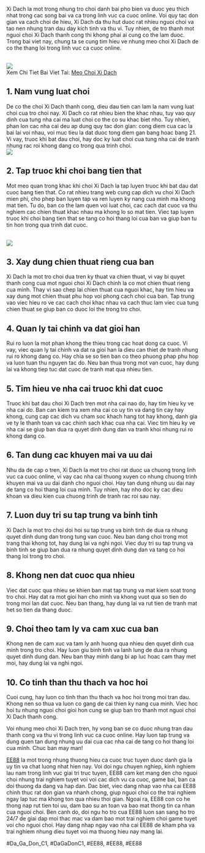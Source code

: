 <p>Xi Dach la mot trong nhung tro choi danh bai pho bien va duoc yeu thich nhat trong cac song bai va ca trong linh vuc ca cuoc online. Voi quy tac don gian va cach choi de hieu, Xi Dach da thu hut duoc rat nhieu nguoi choi va tao nen nhung tran dau day kich tinh va thu vi. Tuy nhien, de tro thanh mot nguoi choi Xi Dach thanh cong thi khong phai ai cung co the lam duoc. Trong bai viet nay, chung ta se cung tim hieu ve nhung meo choi Xi Dach de co the thang loi trong linh vuc ca cuoc online.</p><br><img src="https://ee88vn.wiki/wp-content/uploads/2025/04/Hieu-ro-luat-choi-de-tranh-sai-lam-dang-tiec.png"></br>
Xem Chi Tiet Bai Viet Tai: <a href="https://ee88vn.wiki/meo-choi-xi-dach/">Meo Choi Xi Dach</a><h2>1. Nam vung luat choi</h2><p>De co the choi Xi Dach thanh cong, dieu dau tien can lam la nam vung luat choi cua tro choi nay. Xi Dach co rat nhieu bien the khac nhau, tuy vao quy dinh cua tung nha cai ma luat choi co the co su khac biet nho. Tuy nhien, phan lon cac nha cai deu ap dung quy tac don gian: cong diem cua cac la bai lai voi nhau, voi muc tieu la dat duoc tong diem gan bang hoac bang 21. Vi vay, truoc khi bat dau choi, hay doc ky luat choi cua tung nha cai de tranh nhung rac roi khong dang co trong qua trinh choi.<br><img src="https://ee88vn.wiki/wp-content/uploads/2025/04/Cac-meo-choi-xi-dach-thong-minh-giup-tang-ty-le-thang.png"></br><h2>2. Tap truoc khi choi bang tien that</h2><p>Mot meo quan trong khac khi choi Xi Dach la tap luyen truoc khi bat dau dat cuoc bang tien that. Co rat nhieu trang web cung cap dich vu choi Xi Dach mien phi, cho phep ban luyen tap va ren luyen ky nang cua minh ma khong mat tien. Tu do, ban co the lam quen voi luat choi, cac cach dat cuoc va thu nghiem cac chien thuat khac nhau ma khong lo so mat tien. Viec tap luyen truoc khi choi bang tien that se tang co hoi thang loi cua ban va giup ban tu tin hon trong qua trinh dat cuoc.</p><br><img src="https://ee88vn.wiki/wp-content/uploads/2025/04/Cac-meo-choi-xi-dach-thong-minh-giup-tang-ty-le-thang.png"></br><h2>3. Xay dung chien thuat rieng cua ban</h2><p>Xi Dach la mot tro choi dua tren ky thuat va chien thuat, vi vay bi quyet thanh cong cua mot nguoi choi Xi Dach chinh la co mot chien thuat rieng cua minh. Thay vi sao chep lai chien thuat cua nguoi khac, hay tim hieu va xay dung mot chien thuat phu hop voi phong cach choi cua ban. Tap trung vao viec hieu ro ve cac cach choi khac nhau va cach thuc lam viec cua tung chien thuat se giup ban co duoc loi the trong tro choi.<h2>4. Quan ly tai chinh va dat gioi han</h2><p>Rui ro luon la mot phan khong the thieu trong cac hoat dong ca cuoc. Vi vay, viec quan ly tai chinh va dat ra gioi han la dieu can thiet de tranh nhung rui ro khong dang co. Hay chia se so tien ban co theo phuong phap phu hop va luon tuan thu nguyen tac do. Neu ban thua trong mot van cuoc, hay dung lai va khong tiep tuc dat cuoc de tranh mat qua nhieu tien.</p><h2>5. Tim hieu ve nha cai truoc khi dat cuoc</h2><p>Truoc khi bat dau choi Xi Dach tren mot nha cai nao do, hay tim hieu ky ve nha cai do. Ban can kiem tra xem nha cai co uy tin va dang tin cay hay khong, cung cap cac dich vu cham soc khach hang tot hay khong, danh gia ve ty le thanh toan va cac chinh sach khac cua nha cai. Viec tim hieu ky ve nha cai se giup ban dua ra quyet dinh dung dan va tranh khoi nhung rui ro khong dang co.<h2>6. Tan dung cac khuyen mai va uu dai</h2><p>Nhu da de cap o tren, Xi Dach la mot tro choi rat duoc ua chuong trong linh vuc ca cuoc online, vi vay cac nha cai thuong xuyen co nhung chuong trinh khuyen mai va uu dai danh cho nguoi choi. Hay tan dung nhung uu dai nay de tang co hoi thang loi cua minh. Tuy nhien, hay nho doc ky cac dieu khoan va dieu kien cua chuong trinh de tranh rac roi sau nay.</p><h2>7. Luon duy tri su tap trung va binh tinh</h2><p>Xi Dach la mot tro choi doi hoi su tap trung va binh tinh de dua ra nhung quyet dinh dung dan trong tung van cuoc. Neu ban dang choi trong mot trang thai khong tot, hay dung lai va nghi ngoi. Viec duy tri su tap trung va binh tinh se giup ban dua ra nhung quyet dinh dung dan va tang co hoi thang loi trong tro choi.</p><h2>8. Khong nen dat cuoc qua nhieu</h2><p>Viec dat cuoc qua nhieu se khien ban mat tap trung va mat kiem soat trong tro choi. Hay dat ra mot gioi han cho minh va khong vuot qua so tien do trong moi lan dat cuoc. Neu ban thang, hay dung lai va rut tien de tranh mat het so tien da thang duoc.</p><h2>9. Choi theo tam ly va cam xuc cua ban</h2><p>Khong nen de cam xuc va tam ly anh huong qua nhieu den quyet dinh cua minh trong tro choi. Hay luon giu binh tinh va lanh lung de dua ra nhung quyet dinh dung dan. Neu ban thay minh dang bi ap luc hoac cam thay met moi, hay dung lai va nghi ngoi.</p><h2>10. Co tinh than thu thach va hoc hoi</h2><p>Cuoi cung, hay luon co tinh than thu thach va hoc hoi trong moi tran dau. Khong nen so thua va luon co gang de cai thien ky nang cua minh. Viec hoc hoi tu nhung nguoi choi gioi hon cung se giup ban tro thanh mot nguoi choi Xi Dach thanh cong.</p><p>Voi nhung meo choi Xi Dach tren, hy vong ban se co duoc nhung tran dau thanh cong va thu vi trong linh vuc ca cuoc online. Hay luon tap trung va dung quen tan dung nhung uu dai cua cac nha cai de tang co hoi thang loi cua minh. Chuc ban may man!</p><p><a href="https://ee88vn.wiki/">EE88</a> la mot trong nhung thuong hieu ca cuoc truc tuyen duoc danh gia la uy tin va chat luong nhat hien nay. Voi doi ngu chuyen nghiep, kinh nghiem lau nam trong linh vuc giai tri truc tuyen, EE88 cam ket mang den cho nguoi choi nhung trai nghiem tuyet voi voi cac dich vu ca cuoc, game bai, ban ca doi thuong da dang va hap dan. Dac biet, viec dang nhap vao nha cai EE88 chinh thuc rat don gian va nhanh chong, giup nguoi choi co the trai nghiem ngay lap tuc ma khong ton qua nhieu thoi gian. Ngoai ra, EE88 con co he thong nap rut tien toi uu, dam bao su an toan va bao mat thong tin ca nhan cua nguoi choi. Ben canh do, doi ngu ho tro cua EE88 luon san sang ho tro 24/7 de giai dap moi thac mac va dam bao mot trai nghiem choi game tuyet voi cho nguoi choi. Hay dang nhap ngay vao nha cai EE88 de kham pha va trai nghiem nhung dieu tuyet voi ma thuong hieu nay mang lai.</p>
#Da_Ga_Don_C1, #DaGaDonC1, #EE88, #EE88, #EE88
